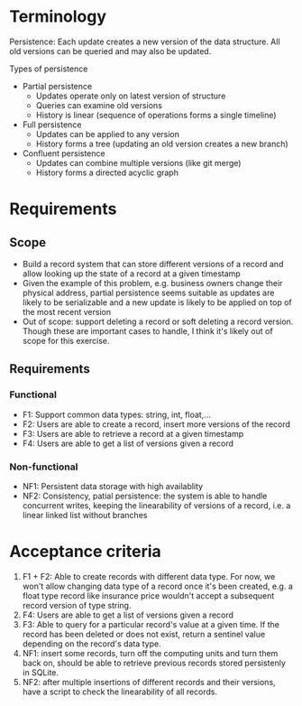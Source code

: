 # Terminology
Persistence: Each update creates a new version of the data structure.
All old versions can be queried and may also be updated.

Types of persistence
- Partial persistence
  - Updates operate only on latest version of structure
  - Queries can examine old versions
  - History is linear (sequence of operations forms a single timeline)
- Full persistence
  - Updates can be applied to any version
  - History forms a tree
(updating an old version creates a new branch)
- Confluent persistence
  - Updates can combine multiple versions (like git merge)
  - History forms a directed acyclic graph
# Requirements
## Scope
- Build a record system that can store different versions of a record and allow looking up the state of a record at a given timestamp
- Given the example of this problem, e.g. business owners change their physical address, partial persistence seems suitable as updates are likely to be serializable and a new update is likely to be applied on top of the most recent version
- Out of scope: support deleting a record or soft deleting a record version. Though these are important cases to handle, I think it's likely out of scope for this exercise.
## Requirements
### Functional
- F1: Support common data types: string, int, float,...
- F2: Users are able to create a record, insert more versions of the record
- F3: Users are able to retrieve a record at a given timestamp
- F4: Users are able to get a list of versions given a record
### Non-functional
- NF1: Persistent data storage with high availablity
- NF2: Consistency, patial persistence: the system is able to handle concurrent writes, keeping the linearability of versions of a record, i.e. a linear linked list without branches

# Acceptance criteria
1. F1 + F2: Able to create records with different data type. For now, we won't allow changing data type of a record once it's been created, e.g. a float type record like insurance price wouldn't accept a subsequent record version of type string.
2. F4: Users are able to get a list of versions given a record
3. F3: Able to query for a particular record's value at a given time. If the record has been deleted or does not exist, return a sentinel value depending on the record's data type.
4. NF1: insert some records, turn off the computing units and turn them back on, should be able to retrieve previous records stored persistenly in SQLite.
5. NF2: after multiple insertions of different records and their versions, have a script to check the linearability of all records.



